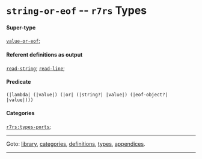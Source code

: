

<a id='type__r7rs__string-or-eof'></a>

# `string-or-eof` -- `r7rs` Types


#### Super-type

[`value-or-eof`](../../r7rs/types/value-or-eof.md#type__r7rs__value-or-eof);


#### Referent definitions as output

[`read-string`](../../r7rs/definitions/read-string.md#definition__r7rs__read-string);
[`read-line`](../../r7rs/definitions/read-line.md#definition__r7rs__read-line);


#### Predicate

```
(|lambda| (|value|) (|or| (|string?| |value|) (|eof-object?| |value|)))
```


#### Categories

[`r7rs:types-ports`](../../r7rs/categories/r7rs_3a_types-ports.md#category__r7rs__r7rs_3a_types-ports);

----

Goto: [library](../../r7rs/_index.md#library__r7rs), [categories](../../r7rs/categories/_index.md#toc__r7rs__categories), [definitions](../../r7rs/definitions/_index.md#toc__r7rs__definitions), [types](../../r7rs/types/_index.md#toc__r7rs__types), [appendices](../../r7rs/appendices/_index.md#toc__r7rs__appendices).

----

